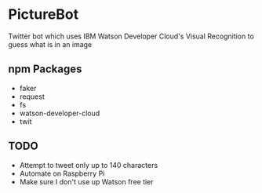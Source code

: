 # PictureBot
Twitter bot which uses IBM Watson Developer Cloud's Visual Recognition to guess what is in an image

## npm Packages
* faker
* request
* fs
* watson-developer-cloud
* twit

## TODO
* Attempt to tweet only up to 140 characters
* Automate on Raspberry Pi
* Make sure I don't use up Watson free tier

